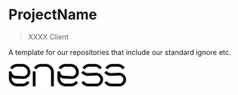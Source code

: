 # ProjectName

> XXXX Client

A template for our repositories that include our standard ignore etc.

![preview](img/eness_logo.png)
